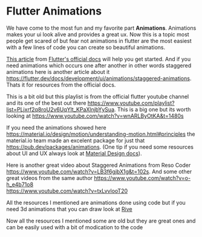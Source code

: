 # Flutter Animations

We have come to the most fun and my favorite part **Animations**. Animations makes your ui look alive and provides a great ux. Now this is a topic most people get scared of but fear not animations in flutter are the most easiest with a few lines of code you can create so beautiful animations. 

[This article](https://flutter.dev/docs/development/ui/animations) from [Flutter's official docs](https://flutter.dev) will help you get started. And if you need animations which occurs one after another in other words staggered animations here is another article about it https://flutter.dev/docs/development/ui/animations/staggered-animations. Thats it for resources from the official docs.

This is a bit old but this playlist is from the official flutter youtube channel and its one of the best out there 
https://www.youtube.com/playlist?list=PLjxrf2q8roU2v6UqYlt_KPaXlnjbYySua. This is a big one but its worth looking at https://www.youtube.com/watch?v=wnARLByOtKA&t=1480s


If you need the animations showed here https://material.io/design/motion/understanding-motion.html#principles the material.io team made an excelent package for just that https://pub.dev/packages/animations. (One tip if you need some resources about UI and UX always look at [Material Design docs](https://material.io)).

Here is another great video about Staggered Animations from Reso Coder https://www.youtube.com/watch?v=LB3f6gjbX1g&t=102s. And some other great videos from the same author
https://www.youtube.com/watch?v=o-h_e4b71o8<br />
https://www.youtube.com/watch?v=txLvvlooT20

All the resources I mentioned are animations done using code but if you need 3d animations that you can draw look at [Rive](http://rive.app/)

Now all the resources I mentioned some are old but they are great ones and can be easily used with a bit of modication to the code